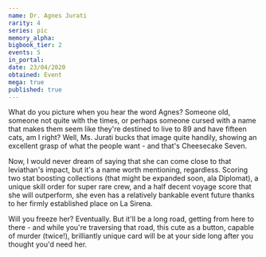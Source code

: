 ```yaml
---
name: Dr. Agnes Jurati
rarity: 4
series: pic
memory_alpha:
bigbook_tier: 2
events: 5
in_portal:
date: 23/04/2020
obtained: Event
mega: true
published: true
---
```


What do you picture when you hear the word Agnes? Someone old, someone not quite with the times, or perhaps someone cursed with a name that makes them seem like they're destined to live to 89 and have fifteen cats, am I right? Well, Ms. Jurati bucks that image quite handily, showing an excellent grasp of what the people want - and that's Cheesecake Seven.

Now, I would never dream of saying that she can come close to that leviathan's impact, but it's a name worth mentioning, regardless. Scoring two stat boosting collections (that might be expanded soon, ala Diplomat), a unique skill order for super rare crew, and a half decent voyage score that she will outperform, she even has a relatively bankable event future thanks to her firmly established place on La Sirena.

Will you freeze her? Eventually. But it'll be a long road, getting from here to there - and while you're traversing that road, this cute as a button, capable of murder (twice!), brilliantly unique card will be at your side long after you thought you'd need her.
